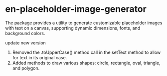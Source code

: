 # en-placeholder-image-generator
The package provides a utility to generate customizable placeholder images with text on a canvas, supporting dynamic dimensions, fonts, and background colors.

update new version
1. Removed the .toUpperCase() method call in the setText method to allow for text in its original case.
2. Added methods to draw various shapes: circle, rectangle, oval, triangle, and polygon.
